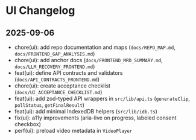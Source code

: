 # UI Changelog

## 2025-09-06

- chore(ui): add repo documentation and maps (`docs/REPO_MAP.md`, `docs/FRONTEND_GAP_ANALYSIS.md`)
- chore(ui): add anchor docs (`docs/FRONTEND_MRD_SUMMARY.md`, `docs/LLM_RECOVERY_FRONTEND.md`)
- feat(ui): define API contracts and validators (`docs/API_CONTRACTS_FRONTEND.md`)
- chore(ui): create acceptance checklist (`docs/UI_ACCEPTANCE_CHECKLIST.md`)
- feat(ui): add zod-typed API wrappers in `src/lib/api.ts` (`generateClip`, `pollStatus`, `getFinalResult`)
- feat(ui): add minimal IndexedDB helpers (`src/lib/idb.ts`)
- fix(ui): a11y improvements (aria-live on progress, labeled consent checkbox)
- perf(ui): preload video metadata in `VideoPlayer`


